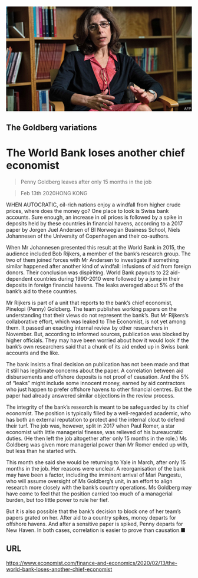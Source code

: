 ![](./images/20200215_FNP502.jpg)

## The Goldberg variations

# The World Bank loses another chief economist

> Penny Goldberg leaves after only 15 months in the job

> Feb 13th 2020HONG KONG

WHEN AUTOCRATIC, oil-rich nations enjoy a windfall from higher crude prices, where does the money go? One place to look is Swiss bank accounts. Sure enough, an increase in oil prices is followed by a spike in deposits held by these countries in financial havens, according to a 2017 paper by Jorgen Juel Andersen of BI Norwegian Business School, Niels Johannesen of the University of Copenhagen and their co-authors.

When Mr Johannesen presented this result at the World Bank in 2015, the audience included Bob Rijkers, a member of the bank’s research group. The two of them joined forces with Mr Andersen to investigate if something similar happened after another kind of windfall: infusions of aid from foreign donors. Their conclusion was dispiriting. World Bank payouts to 22 aid-dependent countries during 1990-2010 were followed by a jump in their deposits in foreign financial havens. The leaks averaged about 5% of the bank’s aid to these countries.

Mr Rijkers is part of a unit that reports to the bank’s chief economist, Pinelopi (Penny) Goldberg. The team publishes working papers on the understanding that their views do not represent the bank’s. But Mr Rijkers’s collaborative effort, which was leaked to The Economist, is not yet among them. It passed an exacting internal review by other researchers in November. But, according to informed sources, publication was blocked by higher officials. They may have been worried about how it would look if the bank’s own researchers said that a chunk of its aid ended up in Swiss bank accounts and the like.

The bank insists a final decision on publication has not been made and that it still has legitimate concerns about the paper. A correlation between aid disbursements and offshore deposits is not proof of causation. And the 5% of “leaks” might include some innocent money, earned by aid contractors who just happen to prefer offshore havens to other financial centres. But the paper had already answered similar objections in the review process.

The integrity of the bank’s research is meant to be safeguarded by its chief economist. The position is typically filled by a well-regarded academic, who has both an external reputation to protect and the internal clout to defend their turf. The job was, however, split in 2017 when Paul Romer, a star economist with little managerial finesse, was relieved of his bureaucratic duties. (He then left the job altogether after only 15 months in the role.) Ms Goldberg was given more managerial power than Mr Romer ended up with, but less than he started with.

This month she said she would be returning to Yale in March, after only 15 months in the job. Her reasons were unclear. A reorganisation of the bank may have been a factor, including the imminent arrival of Mari Pangestu, who will assume oversight of Ms Goldberg’s unit, in an effort to align research more closely with the bank’s country operations. Ms Goldberg may have come to feel that the position carried too much of a managerial burden, but too little power to rule her fief.

But it is also possible that the bank’s decision to block one of her team’s papers grated on her. After aid to a country spikes, money departs for offshore havens. And after a sensitive paper is spiked, Penny departs for New Haven. In both cases, correlation is easier to prove than causation.■

## URL

https://www.economist.com/finance-and-economics/2020/02/13/the-world-bank-loses-another-chief-economist
